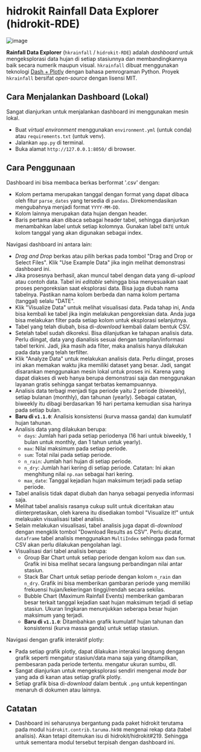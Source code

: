 # hidrokit Rainfall Data Explorer (hidrokit-RDE)

![image](https://user-images.githubusercontent.com/1007910/170817254-319f0c54-4432-4bcc-8889-2caeb6ae7f0b.png)

__Rainfall Data Explorer__ (`hkrainfall` / `hidrokit-RDE`) adalah _dashboard_ untuk mengeksplorasi data hujan di setiap stasiunnya dan membandingkannya baik secara numerik maupun visual. `hkrainfall` dibuat menggunakan teknologi [Dash + Plotly](https://plotly.com/) dengan bahasa pemrograman Python. Proyek `hkrainfall` bersifat _open-source_ dengan lisensi MIT.

## Cara Menjalankan Dashboard (Lokal)

Sangat dianjurkan untuk menjalankan dashboard ini menggunakan mesin lokal.

- Buat _virtual environment_ menggunakan `environment.yml` (untuk conda) atau `requirements.txt` (untuk venv).
- Jalankan `app.py` di terminal.
- Buka alamat `http://127.0.0.1:8050/` di browser.

## Cara Penggunaan

Dashboard ini bisa membaca berkas berformat '.csv' dengan:

- Kolom pertama merupakan tanggal dengan format yang dapat dibaca oleh fitur `parse_dates` yang tersedia di `pandas`. Direkomendasikan mengubahnya menjadi format `YYYY-MM-DD`. 
- Kolom lainnya merupakan data hujan dengan header. 
- Baris pertama akan dibaca sebagai header tabel, sehingga dianjurkan menambahkan label untuk setiap kolomnya. Gunakan label `DATE` untuk kolom tanggal yang akan digunakan sebagai index.

Navigasi dashboard ini antara lain:

- _Drag and Drop_ berkas atau pilih berkas pada tombol "Drag and Drop or Select Files". Klik "Use Example Data" jika ingin melihat demonstrasi dashboard ini.
- Jika prosesnya berhasil, akan muncul tabel dengan data yang di-_upload_ atau contoh data. Tabel ini _editable_ sehingga bisa menyesuaikan saat proses pengoreksian saat eksplorasi data. Bisa juga diubah nama tabelnya. Pastikan nama kolom berbeda dan nama kolom pertama (tanggal) selalu "DATE".
- Klik "Visualize Data" untuk melihat visualisasi data. Pada tahap ini, Anda bisa kembali ke tabel jika ingin melakukan pengoreksian data. Anda juga bisa melakukan filter pada setiap kolom untuk eksplorasi selanjutnya.
- Tabel yang telah diubah, bisa di-_download_ kembali dalam bentuk CSV. 
- Setelah tabel sudah dikoreksi. Bisa dilanjutkan ke tahapan analisis data. Perlu diingat, data yang dianalisis sesuai dengan tampilan/informasi tabel terkini. Jadi, jika masih ada filter, maka analisis hanya dilakukan pada data yang telah terfilter.
- Klik "Analyze Data" untuk melakukan analisis data. Perlu diingat, proses ini akan memakan waktu jika memiliki dataset yang besar. Jadi, sangat disarankan menggunakan mesin lokal untuk proses ini. Karena yang dapat diakses di web hanya berupa demonstrasi saja dan menggunakan layanan gratis sehingga sangat terbatas kemampuannya.
- Analisis data terbagi menjadi tiga periode yaitu 2 periode (biweekly), setiap bulanan (monthly), dan tahunan (yearly). Sebagai catatan, biweekly itu dibagi berdasarkan 16 hari pertama kemudian sisa harinya pada setiap bulan.
- __Baru di `v1.1.0`__: Analisis konsistensi (kurva massa ganda) dan kumulatif hujan tahunan. 
- Analisis data yang dilakukan berupa:
    - `days`: Jumlah hari pada setiap periodenya (16 hari untuk biweekly, 1 bulan untuk monthly, dan 1 tahun untuk yearly).
    - `max`: Nilai maksimum pada setiap periode.
    - `sum`: Total nilai pada setiap periode.
    - `n_rain`: Jumlah hari hujan di setiap periode.
    - `n_dry`: Jumlah hari kering di setiap periode. Catatan: Ini akan menghitung nilai `np.nan` sebagai hari kering.
    - `max_date`: Tanggal kejadian hujan maksimum terjadi pada setiap periode. 
- Tabel analisis tidak dapat diubah dan hanya sebagai penyedia informasi saja.
- Melihat tabel analisis rasanya cukup sulit untuk diceritakan atau diinterpretasikan, oleh karena itu disediakan tombol "Visualize it!" untuk melakuakn visualisasi tabel analisis.
- Selain melakukan visualisasi, tabel analisis juga dapat di-_download_ dengan mengklik tombol "Download Results as CSV". Perlu dicatat, `dataframe` tabel analisis menggunakan `MultiIndex` sehingga pada format CSV akan perlu dilakukan pengolahan lagi. 
- Visualisasi dari tabel analisis berupa:
    - Group Bar Chart untuk setiap periode dengan kolom `max` dan `sum`. Grafik ini bisa melihat secara langsung perbandingan nilai antar stasiun. 
    - Stack Bar Chart untuk setiap periode dengan kolom `n_rain` dan `n_dry`. Grafik ini bisa memberikan gambaran periode yang memiliki frekuensi hujan/kekeringan tinggi/rendah secara sekilas.
    - Bubble Chart (Maximum Rainfall Events) memberikan gambaran besar terkait tanggal kejadian saat hujan maksimum terjadi di setiap stasiun. Ukuran lingkaran menunjukkan seberapa besar hujan maksimum yang terjadi. 
    - __Baru di `v1.1.0`__: Ditambahkan grafik kumulatif hujan tahunan dan konsistensi (kurva massa ganda) untuk setiap stasiun.

Navigasi dengan grafik interaktif plotly:

- Pada setiap grafik plotly, dapat dilakukan interaksi langsung dengan grafik seperti mengatur stasiun/data mana saja yang ditampilkan, pembesaran pada periode tertentu. mengatur ukuran sumbu, dll.
- Sangat dianjurkan untuk mengeksplorasi sendiri mengenai _mode bar_ yang ada di kanan atas setiap grafik plotly. 
- Setiap grafik bisa di-_download_ dalam bentuk `.png` untuk kepentingan menaruh di dokumen atau lainnya. 

## Catatan

- Dashboard ini seharusnya bergantung pada paket hidrokit terutama pada modul `hidrokit.contrib.taruma.hk98` mengenai rekap data (tabel analisis). Akan tetapi ditemukan isu di hidrokit/hidrokit#219. Sehingga untuk sementara modul tersebut terpisah dengan dashboard ini.
